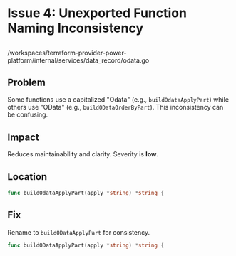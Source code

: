 # Issue 4: Unexported Function Naming Inconsistency

##

/workspaces/terraform-provider-power-platform/internal/services/data_record/odata.go

## Problem

Some functions use a capitalized "Odata" (e.g., `buildOdataApplyPart`) while others use "OData" (e.g., `buildODataOrderByPart`). This inconsistency can be confusing.

## Impact

Reduces maintainability and clarity. Severity is **low**.

## Location

```go
func buildOdataApplyPart(apply *string) *string {
```

## Fix

Rename to `buildODataApplyPart` for consistency.

```go
func buildODataApplyPart(apply *string) *string {
```
